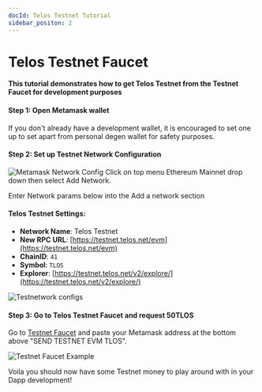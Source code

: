 ```yaml
---
docId: Telos Testnet Tutorial
sidebar_positon: 2
---
```


# Telos Testnet Faucet

**This tutorial demonstrates how to get Telos Testnet from the Testnet Faucet for development purposes**

#### Step 1: Open Metamask wallet
If you don't already have a development wallet, it is encouraged to set one up to set apart from personal degen wallet for safety purposes.

#### Step 2: Set up Testnet Network Configuration
![Metamask Network Config](/img/metamask_config.png)
Click on top menu Ethereum Mainnet drop down then select Add Network. 

Enter Network params below into the Add a network section

#### **Telos Testnet Settings:**

* **Network Name**: Telos Testnet
* **New RPC URL**: [https://testnet.telos.net/evm](https://testnet.telos.net/evm)
* **ChainID**: `41`
* **Symbol**: `TLOS`
* **Explorer**: [https://testnet.telos.net/v2/explore/](https://testnet.telos.net/v2/explore/)

![Testnetwork configs](/img/testnet_network_configs.png)

#### Step 3: Go to Telos Testnet Faucet and request 50TLOS

Go to [Testnet Faucet](https://app.telos.net/testnet/developers) and paste your Metamask address at the bottom above "SEND TESTNET EVM TLOS".

![Testnet Faucet Example](/img/testnet_faucet.png)



Voila you should now have some Testnet money to play around with in your Dapp development!



